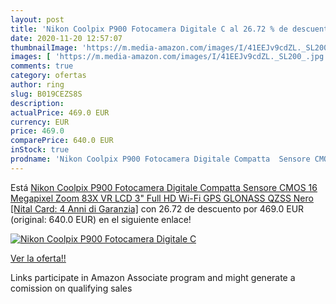 ```yaml
---
layout: post
title: 'Nikon Coolpix P900 Fotocamera Digitale C al 26.72 % de descuento'
date: 2020-11-20 12:57:07
thumbnailImage: 'https://m.media-amazon.com/images/I/41EEJv9cdZL._SL200_.jpg'
images: [ 'https://m.media-amazon.com/images/I/41EEJv9cdZL._SL200_.jpg' ]
comments: true
category: ofertas
author: ring
slug: B019CEZS8S
description:
actualPrice: 469.0 EUR
currency: EUR
price: 469.0
comparePrice: 640.0 EUR
inStock: true
prodname: 'Nikon Coolpix P900 Fotocamera Digitale Compatta  Sensore CMOS 16 Megapixel  Zoom 83X  VR  LCD 3"  Full HD  Wi-Fi  GPS  GLONASS  QZSS  Nero [Nital Card: 4 Anni di Garanzia]'
---
```


Está [Nikon Coolpix P900 Fotocamera Digitale Compatta  Sensore CMOS 16 Megapixel  Zoom 83X  VR  LCD 3"  Full HD  Wi-Fi  GPS  GLONASS  QZSS  Nero [Nital Card: 4 Anni di Garanzia]](https://www.amazon.it/dp/B019CEZS8S/?tag=tolees00-21) con 26.72 de descuento por 469.0 EUR (original: 640.0 EUR) en el siguiente enlace!

[![Nikon Coolpix P900 Fotocamera Digitale C](https://m.media-amazon.com/images/I/41EEJv9cdZL._SL200_.jpg)](https://www.amazon.it/dp/B019CEZS8S/?tag=tolees00-21)

[Ver la oferta!!](https://www.amazon.it/dp/B019CEZS8S/?tag=tolees00-21)

Links participate in Amazon Associate program and might generate a comission on qualifying sales


